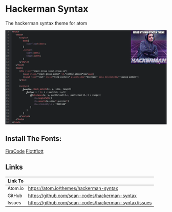# Hackerman Syntax

The hackerman syntax theme for atom

![A screenshot of your theme](https://raw.githubusercontent.com/sean-codes/hackerman-syntax/master/example.png?v=2)

## Install The Fonts:
[FiraCode](https://github.com/tonsky/FiraCode)
[Flottflott](http://www.dafont.com/flottflott.font)

## Links
| Link To |                                                       |
|---------|-------------------------------------------------------|
| Atom.io | https://atom.io/themes/hackerman-syntax               |
| GitHub  | https://github.com/sean-codes/hackerman-syntax        |
| Issues  | https://github.com/sean-codes/hackerman-syntax/issues |
